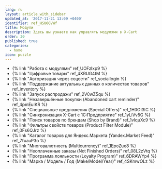 ```yaml
---
lang: ru
layout: article_with_sidebar
updated_at: '2017-11-21 13:09 +0400'
identifier: ref_HSU6GVWf
title: Модули
description: Здесь вы узнаете как управлять модулями в X-Cart
order: 30
published: true
categories:
  - home
icon: puzzle
---
```

*   {% link "Работа с модулями" ref_UOFzIxp9 %}
*   {% link "Цифровые товары" ref_4XRUG4tM %}
*   {% link "Авторизация через соцсети" ref_sociallogin %}
*   {% link "Поддержание актуальных данных о количестве товаров" ref_inventory %}
*   {% link "Запуск распродажи" ref_2V0wZ5qu %}
*   {% link "Незавершённые покупки (Abandoned cart reminder)" ref_4pmEuIKR %}
*   {% link "Специальные предложения (Special Offers)" ref_1H0OI3IC %}
*   {% link "Синхронизация X-Cart с 1С:Предприятие" ref_1yLiVv5G %}
*   {% link "Поиск товаров по брендам (Shop by Brand)" ref_1vIquXc9 %}
*   {% link "Фильтры свойств товаров (Product Filter Module)" ref_0Fs6QJrz %}
*   {% link "Каталог товаров для Яндекс.Маркета (Yandex.Market Feed)" ref_7fuauP3o %}
*   {% link "Многовалютность (Multicurrency)" ref_1EpoZue8 %}
*   {% link "Неоплаченные заказы (Not Finished Orders)" ref_08L2zVtq %}
*   {% link "Программа лояльности (Loyalty Program)" ref_6DRAWYp4 %}
*   {% link "Марка / Модель / Год (Make/Model/Year)" ref_4SKmwOLz %}
